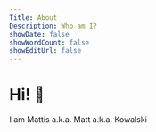 ```yaml
---
Title: About
Description: Who am I?
showDate: false
showWordCount: false
showEditUrl: false
---
```


# Hi! :wave:
I am Mattis a.k.a. Matt a.k.a. Kowalski